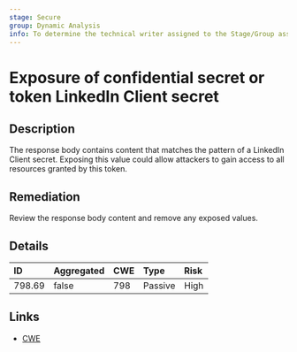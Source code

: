 ```yaml
---
stage: Secure
group: Dynamic Analysis
info: To determine the technical writer assigned to the Stage/Group associated with this page, see https://about.gitlab.com/handbook/product/ux/technical-writing/#assignments
---
```


# Exposure of confidential secret or token LinkedIn Client secret

## Description

The response body contains content that matches the pattern of a LinkedIn Client secret.
Exposing this value could allow attackers to gain access to all resources granted by this token.

## Remediation

Review the response body content and remove any exposed values.

## Details

| ID | Aggregated | CWE | Type | Risk |
|:---|:--------|:--------|:--------|:--------|
| 798.69 | false | 798 | Passive | High |

## Links

- [CWE](https://cwe.mitre.org/data/definitions/798.html)
